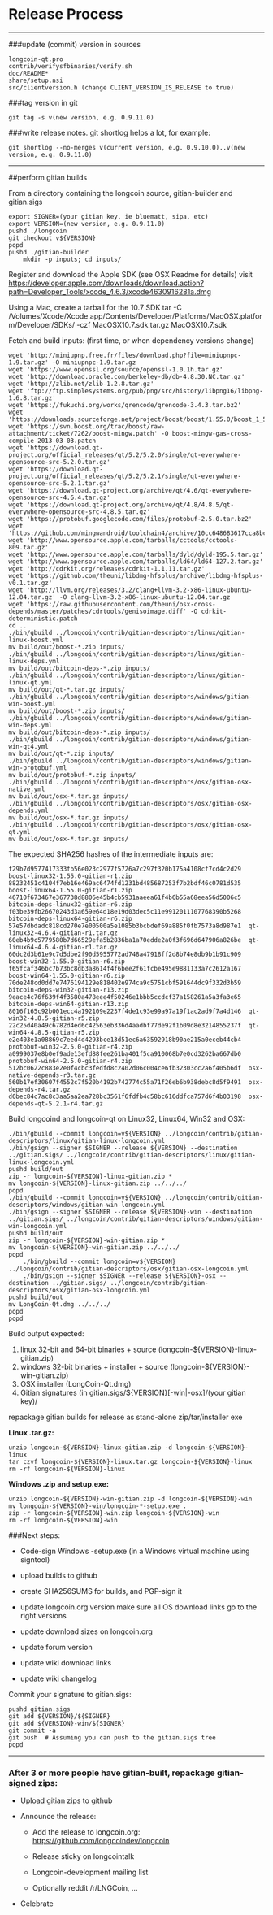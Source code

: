 Release Process
====================

* * *

###update (commit) version in sources

	longcoin-qt.pro
	contrib/verifysfbinaries/verify.sh
	doc/README*
	share/setup.nsi
	src/clientversion.h (change CLIENT_VERSION_IS_RELEASE to true)

###tag version in git

	git tag -s v(new version, e.g. 0.9.11.0)

###write release notes. git shortlog helps a lot, for example:

	git shortlog --no-merges v(current version, e.g. 0.9.10.0)..v(new version, e.g. 0.9.11.0)

* * *

##perform gitian builds

 From a directory containing the longcoin source, gitian-builder and gitian.sigs
  
	export SIGNER=(your gitian key, ie bluematt, sipa, etc)
	export VERSION=(new version, e.g. 0.9.11.0)
	pushd ./longcoin
	git checkout v${VERSION}
	popd
	pushd ./gitian-builder
        mkdir -p inputs; cd inputs/

 Register and download the Apple SDK (see OSX Readme for details)
	visit https://developer.apple.com/downloads/download.action?path=Developer_Tools/xcode_4.6.3/xcode4630916281a.dmg
 
 Using a Mac, create a tarball for the 10.7 SDK
	tar -C /Volumes/Xcode/Xcode.app/Contents/Developer/Platforms/MacOSX.platform/Developer/SDKs/ -czf MacOSX10.7.sdk.tar.gz MacOSX10.7.sdk

 Fetch and build inputs: (first time, or when dependency versions change)

	wget 'http://miniupnp.free.fr/files/download.php?file=miniupnpc-1.9.tar.gz' -O miniupnpc-1.9.tar.gz
	wget 'https://www.openssl.org/source/openssl-1.0.1h.tar.gz'
	wget 'http://download.oracle.com/berkeley-db/db-4.8.30.NC.tar.gz'
	wget 'http://zlib.net/zlib-1.2.8.tar.gz'
	wget 'ftp://ftp.simplesystems.org/pub/png/src/history/libpng16/libpng-1.6.8.tar.gz'
	wget 'https://fukuchi.org/works/qrencode/qrencode-3.4.3.tar.bz2'
	wget 'https://downloads.sourceforge.net/project/boost/boost/1.55.0/boost_1_55_0.tar.bz2'
	wget 'https://svn.boost.org/trac/boost/raw-attachment/ticket/7262/boost-mingw.patch' -O boost-mingw-gas-cross-compile-2013-03-03.patch
	wget 'https://download.qt-project.org/official_releases/qt/5.2/5.2.0/single/qt-everywhere-opensource-src-5.2.0.tar.gz'
	wget 'https://download.qt-project.org/official_releases/qt/5.2/5.2.1/single/qt-everywhere-opensource-src-5.2.1.tar.gz'
	wget 'https://download.qt-project.org/archive/qt/4.6/qt-everywhere-opensource-src-4.6.4.tar.gz'
	wget 'https://download.qt-project.org/archive/qt/4.8/4.8.5/qt-everywhere-opensource-src-4.8.5.tar.gz'
	wget 'https://protobuf.googlecode.com/files/protobuf-2.5.0.tar.bz2'
	wget 'https://github.com/mingwandroid/toolchain4/archive/10cc648683617cca8bcbeae507888099b41b530c.tar.gz'
	wget 'http://www.opensource.apple.com/tarballs/cctools/cctools-809.tar.gz'
	wget 'http://www.opensource.apple.com/tarballs/dyld/dyld-195.5.tar.gz'
	wget 'http://www.opensource.apple.com/tarballs/ld64/ld64-127.2.tar.gz'
	wget 'http://cdrkit.org/releases/cdrkit-1.1.11.tar.gz'
	wget 'https://github.com/theuni/libdmg-hfsplus/archive/libdmg-hfsplus-v0.1.tar.gz'
	wget 'http://llvm.org/releases/3.2/clang+llvm-3.2-x86-linux-ubuntu-12.04.tar.gz' -O clang-llvm-3.2-x86-linux-ubuntu-12.04.tar.gz
	wget 'https://raw.githubusercontent.com/theuni/osx-cross-depends/master/patches/cdrtools/genisoimage.diff' -O cdrkit-deterministic.patch
	cd ..
	./bin/gbuild ../longcoin/contrib/gitian-descriptors/linux/gitian-linux-boost.yml
	mv build/out/boost-*.zip inputs/
	./bin/gbuild ../longcoin/contrib/gitian-descriptors/linux/gitian-linux-deps.yml
	mv build/out/bitcoin-deps-*.zip inputs/
	./bin/gbuild ../longcoin/contrib/gitian-descriptors/linux/gitian-linux-qt.yml
	mv build/out/qt-*.tar.gz inputs/
	./bin/gbuild ../longcoin/contrib/gitian-descriptors/windows/gitian-win-boost.yml
	mv build/out/boost-*.zip inputs/
	./bin/gbuild ../longcoin/contrib/gitian-descriptors/windows/gitian-win-deps.yml
	mv build/out/bitcoin-deps-*.zip inputs/
	./bin/gbuild ../longcoin/contrib/gitian-descriptors/windows/gitian-win-qt4.yml
	mv build/out/qt-*.zip inputs/
	./bin/gbuild ../longcoin/contrib/gitian-descriptors/windows/gitian-win-protobuf.yml
	mv build/out/protobuf-*.zip inputs/
	./bin/gbuild ../longcoin/contrib/gitian-descriptors/osx/gitian-osx-native.yml
	mv build/out/osx-*.tar.gz inputs/
	./bin/gbuild ../longcoin/contrib/gitian-descriptors/osx/gitian-osx-depends.yml
	mv build/out/osx-*.tar.gz inputs/
	./bin/gbuild ../longcoin/contrib/gitian-descriptors/osx/gitian-osx-qt.yml
	mv build/out/osx-*.tar.gz inputs/

 The expected SHA256 hashes of the intermediate inputs are:

    f29b7d9577417333fb56e023c2977f5726a7c297f320b175a4108cf7cd4c2d29  boost-linux32-1.55.0-gitian-r1.zip
    88232451c4104f7eb16e469ac6474fd1231bd485687253f7b2bdf46c0781d535  boost-linux64-1.55.0-gitian-r1.zip
    46710f673467e367738d8806e45b4cb5931aaeea61f4b6b55a68eea56d5006c5  bitcoin-deps-linux32-gitian-r6.zip
    f03be39fb26670243d3a659e64d18e19d03dec5c11e9912011107768390b5268  bitcoin-deps-linux64-gitian-r6.zip
    57e57dbdadc818cd270e7e00500a5e1085b3bcbdef69a885f0fb7573a8d987e1  qt-linux32-4.6.4-gitian-r1.tar.gz
    60eb4b9c5779580b7d66529efa5b2836ba1a70edde2a0f3f696d647906a826be  qt-linux64-4.6.4-gitian-r1.tar.gz
    60dc2d3b61e9c7d5dbe2f90d5955772ad748a47918ff2d8b74e8db9b1b91c909  boost-win32-1.55.0-gitian-r6.zip
    f65fcaf346bc7b73bc8db3a8614f4f6bee2f61fcbe495e9881133a7c2612a167  boost-win64-1.55.0-gitian-r6.zip
    70de248cd0dd7e7476194129e818402e974ca9c5751cbf591644dc9f332d3b59  bitcoin-deps-win32-gitian-r13.zip
    9eace4c76f639f4f3580a478eee4f50246e1bbb5ccdcf37a158261a5a3fa3e65  bitcoin-deps-win64-gitian-r13.zip
    8016f165c92b001ecc4a192109e2237f4de1c93e99a97a19f1ac2ad9f7a4d146  qt-win32-4.8.5-gitian-r5.zip
    22c25d40a49c6782d4ed6c42563eb336d4aadbf77de92f1b09d8e3214855237f  qt-win64-4.8.5-gitian-r5.zip
    e2e403e1a08869c7eed4d4293bce13d51ec6a63592918b90ae215a0eceb44cb4  protobuf-win32-2.5.0-gitian-r4.zip
    a0999037e8b0ef9ade13efd88fee261ba401f5ca910068b7e0cd3262ba667db0  protobuf-win64-2.5.0-gitian-r4.zip
    512bc0622c883e2e0f4cbc3fedfd8c2402d06c004ce6fb32303cc2a6f405b6df  osx-native-depends-r3.tar.gz
    560b17ef30607f4552c7f520b4192b742774c55a71f26eb6b938debc8d5f9491  osx-depends-r4.tar.gz
    d6bec84c7ac8c3aa5aa2ea728bc3561f6fdfb4c58bc616ddfca757d6f4b03198  osx-depends-qt-5.2.1-r4.tar.gz


 Build longcoind and longcoin-qt on Linux32, Linux64, Win32 and OSX:
  
	./bin/gbuild --commit longcoin=v${VERSION} ../longcoin/contrib/gitian-descriptors/linux/gitian-linux-longcoin.yml
	./bin/gsign --signer $SIGNER --release ${VERSION} --destination ../gitian.sigs/ ../longcoin/contrib/gitian-descriptors/linux/gitian-linux-longcoin.yml
	pushd build/out
	zip -r longcoin-${VERSION}-linux-gitian.zip *
	mv longcoin-${VERSION}-linux-gitian.zip ../../../
	popd
	./bin/gbuild --commit longcoin=v${VERSION} ../longcoin/contrib/gitian-descriptors/windows/gitian-win-longcoin.yml
	./bin/gsign --signer $SIGNER --release ${VERSION}-win --destination ../gitian.sigs/ ../longcoin/contrib/gitian-descriptors/windows/gitian-win-longcoin.yml
	pushd build/out
	zip -r longcoin-${VERSION}-win-gitian.zip *
	mv longcoin-${VERSION}-win-gitian.zip ../../../
	popd
        ./bin/gbuild --commit longcoin=v${VERSION} ../longcoin/contrib/gitian-descriptors/osx/gitian-osx-longcoin.yml
        ./bin/gsign --signer $SIGNER --release ${VERSION}-osx --destination ../gitian.sigs/ ../longcoin/contrib/gitian-descriptors/osx/gitian-osx-longcoin.yml
	pushd build/out
	mv LongCoin-Qt.dmg ../../../
	popd
	popd

  Build output expected:

  1. linux 32-bit and 64-bit binaries + source (longcoin-${VERSION}-linux-gitian.zip)
  2. windows 32-bit binaries + installer + source (longcoin-${VERSION}-win-gitian.zip)
  3. OSX installer (LongCoin-Qt.dmg)
  4. Gitian signatures (in gitian.sigs/${VERSION}[-win|-osx]/(your gitian key)/

repackage gitian builds for release as stand-alone zip/tar/installer exe

**Linux .tar.gz:**

	unzip longcoin-${VERSION}-linux-gitian.zip -d longcoin-${VERSION}-linux
	tar czvf longcoin-${VERSION}-linux.tar.gz longcoin-${VERSION}-linux
	rm -rf longcoin-${VERSION}-linux

**Windows .zip and setup.exe:**

	unzip longcoin-${VERSION}-win-gitian.zip -d longcoin-${VERSION}-win
	mv longcoin-${VERSION}-win/longcoin-*-setup.exe .
	zip -r longcoin-${VERSION}-win.zip longcoin-${VERSION}-win
	rm -rf longcoin-${VERSION}-win

###Next steps:

* Code-sign Windows -setup.exe (in a Windows virtual machine using signtool)

* upload builds to github

* create SHA256SUMS for builds, and PGP-sign it

* update longcoin.org version
  make sure all OS download links go to the right versions
  
* update download sizes on longcoin.org

* update forum version

* update wiki download links

* update wiki changelog

Commit your signature to gitian.sigs:

	pushd gitian.sigs
	git add ${VERSION}/${SIGNER}
	git add ${VERSION}-win/${SIGNER}
	git commit -a
	git push  # Assuming you can push to the gitian.sigs tree
	popd

-------------------------------------------------------------------------

### After 3 or more people have gitian-built, repackage gitian-signed zips:

- Upload gitian zips to github

- Announce the release:

  - Add the release to longcoin.org: https://github.com/longcoindev/longcoin

  - Release sticky on longcointalk

  - Longcoin-development mailing list

  - Optionally reddit /r/LNGCoin, ...

- Celebrate 
